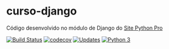 # curso-django
Código desenvolvido no módulo de Django do [Site Python Pro](http://www.python.pro.br)

[![Build Status](https://travis-ci.org/niltonpimentel02/curso-django.svg?branch=master)](https://travis-ci.org/niltonpimentel02/curso-django)
[![codecov](https://codecov.io/gh/niltonpimentel02/curso-django/branch/master/graph/badge.svg)](https://codecov.io/gh/niltonpimentel02/curso-django)
[![Updates](https://pyup.io/repos/github/niltonpimentel02/curso-django/shield.svg)](https://pyup.io/repos/github/niltonpimentel02/curso-django/)
[![Python 3](https://pyup.io/repos/github/niltonpimentel02/curso-django/python-3-shield.svg)](https://pyup.io/repos/github/niltonpimentel02/curso-django/)
